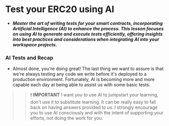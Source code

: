 # Test your ERC20 using AI
- ***Master the art of writing tests for your smart contracts, incorporating Artificial Intelligence (AI) to enhance the process. This lesson focuses on using AI to generate and execute tests efficiently, offering insights into best practices and considerations when integrating AI into your workspace projects.***

### AI Tests and Recap

- Almost done, you're doing great! The last thing we want to assure is that we're always testing any code we write before it's deployed to a production environment. Fortunately, AI is becoming more and more capable each day at being able to assist us with some basic tests.

>> ❗ **IMPORTANT** I want you to use AI to jumpstart your learning, don't use it to substitute learning. It can be really easy to fall back on having answers provided to us. I strongly encourage you to use AI consciously and with the intent of supporting your efforts, not doing the work for you.
